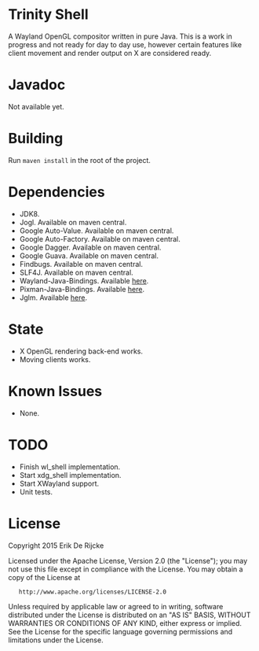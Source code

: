 Trinity Shell
=====================

A Wayland OpenGL compositor written in pure Java.
This is a work in progress and not ready for day to day use, however
certain features like client movement and render output on X are considered ready.

Javadoc
=======
Not available yet.

Building
========
Run `maven install` in the root of the project.

Dependencies
============

 - JDK8.
 - Jogl. Available on maven central.
 - Google Auto-Value. Available on maven central.
 - Google Auto-Factory. Available on maven central.
 - Google Dagger. Available on maven central.
 - Google Guava. Available on maven central.
 - Findbugs. Available on maven central.
 - SLF4J. Available on maven central.
 - Wayland-Java-Bindings. Available [here](https://github.com/Zubnix/wayland-java-bindings).
 - Pixman-Java-Bindings. Available [here](https://github.com/Zubnix/pixman-java-bindings).
 - Jglm. Available [here](https://github.com/jroyalty/jglm).

State
=====
 - X OpenGL rendering back-end works.
 - Moving clients works.

Known Issues
============
 - None.

TODO
====
 - Finish wl_shell implementation.
 - Start xdg_shell implementation.
 - Start XWayland support.
 - Unit tests.

License
=======
   Copyright 2015 Erik De Rijcke

   Licensed under the Apache License, Version 2.0 (the "License");
   you may not use this file except in compliance with the License.
   You may obtain a copy of the License at

       http://www.apache.org/licenses/LICENSE-2.0

   Unless required by applicable law or agreed to in writing, software
   distributed under the License is distributed on an "AS IS" BASIS,
   WITHOUT WARRANTIES OR CONDITIONS OF ANY KIND, either express or implied.
   See the License for the specific language governing permissions and
   limitations under the License.

